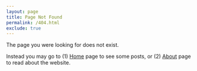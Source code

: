 ```yaml
---
layout: page
title: Page Not Found
permalink: /404.html
exclude: true
---
```


The page you were looking for does not exist.

Instead you may go to (1) [Home](/ "Home") page to see some posts, or (2) [About](/about/ "About") page to read about the website.
